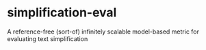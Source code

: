 # simplification-eval
A reference-free (sort-of) infinitely scalable model-based metric for evaluating text simplification
